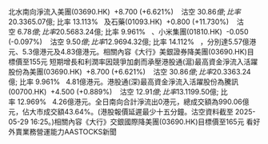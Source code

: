 北水南向淨流入美團(03690.HK)  +8.700 (+6.621%)    沽空 $30.86億; 比率 20.336%   、眾安(06060.HK)  +5.050 (+31.563%)    沽空 $5.07億; 比率 13.113%   及石藥(01093.HK)  +0.800 (+11.730%)    沽空 $6.78億; 比率 20.568%   ，分別達10.44億港元、7.56億港元及3.66億港元。北水南向淨流出中芯(00981.HK)  +0.600 (+1.471%)    沽空 $3.24億; 比率 9.961%   、小米集團(01810.HK)  -0.050 (-0.097%)    沽空 $9.50億; 比率 12.969%   及小鵬汽車(09868.HK)  +3.950 (+5.167%)    沽空 $4.32億; 比率 14.112%   ，分別達5.57億港元、5.3億港元及4.83億港元。相關內容《大行》美銀證券降美團(03690.HK)目標價至155元  短期增長和利潤率因競爭加劇而承壓港股通(滬)最高資金淨流入活躍股份為美團(03690.HK)  +8.700 (+6.621%)    沽空 $30.86億; 比率 20.336%   8.42億港元，而最高資金淨流出股份為中芯(00981.HK)  +0.600 (+1.471%)    沽空 $3.24億; 比率 9.961%   4.81億港元。港股通(深)最高資金淨流入活躍股份為騰訊(00700.HK)  +4.500 (+0.889%)    沽空 $12.91億; 比率 13.119%   2.52億港元，而最高資金淨流出股份為小米集團(01810.HK)  -0.050 (-0.097%)    沽空 $9.50億; 比率 12.969%   4.26億港元。全日南向合計淨流出0港元，總成交額為990.06億元，佔大市成交額43.64%。(港股報價延遲最少十五分鐘。沽空資料截至 2025-05-29 16:25。)相關內容《大行》交銀國際降美團(03690.HK)目標價至165元  看好外賣業務營運能力AASTOCKS新聞
